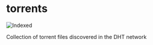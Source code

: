 torrents 
========
![Indexed](https://img.shields.io/badge/indexed-133782-blue)

Collection of torrent files discovered in the DHT network
